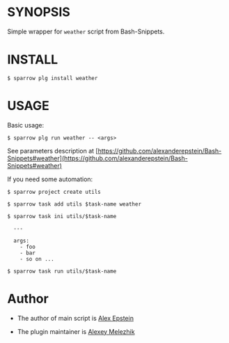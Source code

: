 # SYNOPSIS

Simple wrapper for `weather` script from Bash-Snippets.


# INSTALL

    $ sparrow plg install weather

# USAGE

Basic usage:

    $ sparrow plg run weather -- <args>

See parameters description at [https://github.com/alexanderepstein/Bash-Snippets#weather](https://github.com/alexanderepstein/Bash-Snippets#weather)

If you need some automation:

    $ sparrow project create utils

    $ sparrow task add utils $task-name weather

    $ sparrow task ini utils/$task-name

      ---

      args:
        - foo
        - bar
        - so on ...

    $ sparrow task run utils/$task-name

# Author

* The author of main script is [Alex Epstein](https://github.com/alexanderepstein)

* The plugin maintainer is [Alexey Melezhik](https://github.com/melezhik/)



